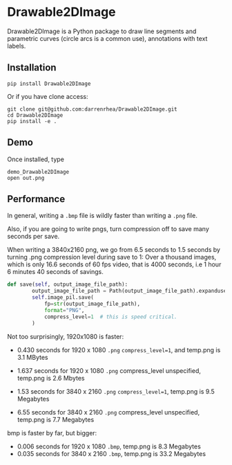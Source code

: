 
# Drawable2DImage

Drawable2DImage is a Python package to draw line segments and
parametric curves (circle arcs is a common use),
annotations with text labels.



## Installation

```
pip install Drawable2DImage
```

Or if you have clone access:

```
git clone git@github.com:darrenrhea/Drawable2DImage.git
cd Drawable2DImage
pip install -e .
```

## Demo

Once installed, type

```
demo_Drawable2DImage
open out.png
```

## Performance

In general, writing a `.bmp` file is wildly faster than writing a `.png` file.

Also, if you are going to write pngs, turn compression off to save many seconds per save.

When writing a 3840x2160 png, we go from 6.5 seconds to 1.5 seconds by turning .png compression level during save to 1:
Over a thousand images, which is only 16.6 seconds of 60 fps video,
that is 4000 seconds, i.e 1 hour 6 minutes 40 seconds of savings.

```python
def save(self, output_image_file_path):
        output_image_file_path = Path(output_image_file_path).expanduser()
        self.image_pil.save(
            fp=str(output_image_file_path),
            format="PNG",
            compress_level=1  # this is speed critical.
        )  
```

Not too surprisingly, 1920x1080 is faster:

* 0.430 seconds for 1920 x 1080  `.png` `compress_level=1`, and temp.png is 3.1 MBytes
* 1.637 seconds for 1920 x 1080 `.png` compress_level unspecified, temp.png is 2.6 Mbytes

* 1.53 seconds for 3840 x 2160 `.png` `compress_level=1`, temp.png is 9.5 Megabytes
* 6.55 seconds for 3840 x 2160 `.png` compress_level unspecified, temp.png is 7.7 Megabytes

bmp is faster by far, but bigger:

* 0.006 seconds for 1920 x 1080 `.bmp`, temp.png is 8.3 Megabytes
* 0.035 seconds for 3840 x 2160 `.bmp`, temp.png is 33.2 Megabytes
